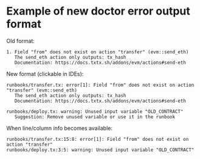 # Example of new doctor error output format

Old format:
```
1. Field "from" does not exist on action "transfer" (evm::send_eth)
   The send_eth action only outputs: tx_hash
   Documentation: https://docs.txtx.sh/addons/evm/actions#send-eth
```

New format (clickable in IDEs):
```
runbooks/transfer.tx: error[1]: Field "from" does not exist on action "transfer" (evm::send_eth)
   The send_eth action only outputs: tx_hash
   Documentation: https://docs.txtx.sh/addons/evm/actions#send-eth

runbooks/deploy.tx: warning: Unused input variable "OLD_CONTRACT"
   Suggestion: Remove unused variable or use it in the runbook
```

When line/column info becomes available:
```
runbooks/transfer.tx:15:8: error[1]: Field "from" does not exist on action "transfer"
runbooks/deploy.tx:3:5: warning: Unused input variable "OLD_CONTRACT"
```
